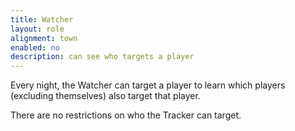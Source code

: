 ```yaml
---
title: Watcher
layout: role
alignment: town
enabled: no
description: can see who targets a player
---
```


Every night, the Watcher can target a player to learn which players (excluding themselves) also target that player.

There are no restrictions on who the Tracker can target.
